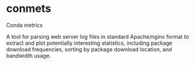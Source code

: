 # conmets

Conda metrics

A tool for parsing web server log files in standard Apache/nginx format to
extract and plot potentially interesting statistics, including package download
frequencies, sorting by package download location, and bandwidth usage.
